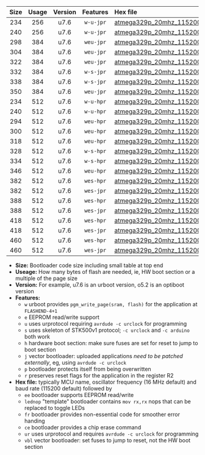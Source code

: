 |Size|Usage|Version|Features|Hex file|
|:-:|:-:|:-:|:-:|:--|
|234|256|u7.6|`w-u-jpr`|[atmega329p_20mhz_115200bps_ur_vbl.hex](https://raw.githubusercontent.com/stefanrueger/urboot/main//atmega329p_20mhz_115200bps_ur_vbl.hex)|
|240|256|u7.6|`w-u-jpr`|[atmega329p_20mhz_115200bps_lednop_ur_vbl.hex](https://raw.githubusercontent.com/stefanrueger/urboot/main//atmega329p_20mhz_115200bps_lednop_ur_vbl.hex)|
|298|384|u7.6|`weu-jpr`|[atmega329p_20mhz_115200bps_ee_ur_vbl.hex](https://raw.githubusercontent.com/stefanrueger/urboot/main//atmega329p_20mhz_115200bps_ee_ur_vbl.hex)|
|304|384|u7.6|`weu-jpr`|[atmega329p_20mhz_115200bps_ee_lednop_ur_vbl.hex](https://raw.githubusercontent.com/stefanrueger/urboot/main//atmega329p_20mhz_115200bps_ee_lednop_ur_vbl.hex)|
|322|384|u7.6|`weu-jpr`|[atmega329p_20mhz_115200bps_ee_lednop_fr_ur_vbl.hex](https://raw.githubusercontent.com/stefanrueger/urboot/main//atmega329p_20mhz_115200bps_ee_lednop_fr_ur_vbl.hex)|
|332|384|u7.6|`w-s-jpr`|[atmega329p_20mhz_115200bps_vbl.hex](https://raw.githubusercontent.com/stefanrueger/urboot/main//atmega329p_20mhz_115200bps_vbl.hex)|
|338|384|u7.6|`w-s-jpr`|[atmega329p_20mhz_115200bps_lednop_vbl.hex](https://raw.githubusercontent.com/stefanrueger/urboot/main//atmega329p_20mhz_115200bps_lednop_vbl.hex)|
|350|384|u7.6|`weu-jpr`|[atmega329p_20mhz_115200bps_ee_lednop_fr_ce_ur_vbl.hex](https://raw.githubusercontent.com/stefanrueger/urboot/main//atmega329p_20mhz_115200bps_ee_lednop_fr_ce_ur_vbl.hex)|
|234|512|u7.6|`w-u-hpr`|[atmega329p_20mhz_115200bps_ur.hex](https://raw.githubusercontent.com/stefanrueger/urboot/main//atmega329p_20mhz_115200bps_ur.hex)|
|240|512|u7.6|`w-u-hpr`|[atmega329p_20mhz_115200bps_lednop_ur.hex](https://raw.githubusercontent.com/stefanrueger/urboot/main//atmega329p_20mhz_115200bps_lednop_ur.hex)|
|294|512|u7.6|`weu-hpr`|[atmega329p_20mhz_115200bps_ee_ur.hex](https://raw.githubusercontent.com/stefanrueger/urboot/main//atmega329p_20mhz_115200bps_ee_ur.hex)|
|300|512|u7.6|`weu-hpr`|[atmega329p_20mhz_115200bps_ee_lednop_ur.hex](https://raw.githubusercontent.com/stefanrueger/urboot/main//atmega329p_20mhz_115200bps_ee_lednop_ur.hex)|
|318|512|u7.6|`weu-hpr`|[atmega329p_20mhz_115200bps_ee_lednop_fr_ur.hex](https://raw.githubusercontent.com/stefanrueger/urboot/main//atmega329p_20mhz_115200bps_ee_lednop_fr_ur.hex)|
|328|512|u7.6|`w-s-hpr`|[atmega329p_20mhz_115200bps.hex](https://raw.githubusercontent.com/stefanrueger/urboot/main//atmega329p_20mhz_115200bps.hex)|
|334|512|u7.6|`w-s-hpr`|[atmega329p_20mhz_115200bps_lednop.hex](https://raw.githubusercontent.com/stefanrueger/urboot/main//atmega329p_20mhz_115200bps_lednop.hex)|
|346|512|u7.6|`weu-hpr`|[atmega329p_20mhz_115200bps_ee_lednop_fr_ce_ur.hex](https://raw.githubusercontent.com/stefanrueger/urboot/main//atmega329p_20mhz_115200bps_ee_lednop_fr_ce_ur.hex)|
|382|512|u7.6|`wes-hpr`|[atmega329p_20mhz_115200bps_ee.hex](https://raw.githubusercontent.com/stefanrueger/urboot/main//atmega329p_20mhz_115200bps_ee.hex)|
|382|512|u7.6|`wes-jpr`|[atmega329p_20mhz_115200bps_ee_vbl.hex](https://raw.githubusercontent.com/stefanrueger/urboot/main//atmega329p_20mhz_115200bps_ee_vbl.hex)|
|388|512|u7.6|`wes-hpr`|[atmega329p_20mhz_115200bps_ee_lednop.hex](https://raw.githubusercontent.com/stefanrueger/urboot/main//atmega329p_20mhz_115200bps_ee_lednop.hex)|
|388|512|u7.6|`wes-jpr`|[atmega329p_20mhz_115200bps_ee_lednop_vbl.hex](https://raw.githubusercontent.com/stefanrueger/urboot/main//atmega329p_20mhz_115200bps_ee_lednop_vbl.hex)|
|418|512|u7.6|`wes-hpr`|[atmega329p_20mhz_115200bps_ee_lednop_fr.hex](https://raw.githubusercontent.com/stefanrueger/urboot/main//atmega329p_20mhz_115200bps_ee_lednop_fr.hex)|
|418|512|u7.6|`wes-jpr`|[atmega329p_20mhz_115200bps_ee_lednop_fr_vbl.hex](https://raw.githubusercontent.com/stefanrueger/urboot/main//atmega329p_20mhz_115200bps_ee_lednop_fr_vbl.hex)|
|460|512|u7.6|`wes-hpr`|[atmega329p_20mhz_115200bps_ee_lednop_fr_ce.hex](https://raw.githubusercontent.com/stefanrueger/urboot/main//atmega329p_20mhz_115200bps_ee_lednop_fr_ce.hex)|
|460|512|u7.6|`wes-jpr`|[atmega329p_20mhz_115200bps_ee_lednop_fr_ce_vbl.hex](https://raw.githubusercontent.com/stefanrueger/urboot/main//atmega329p_20mhz_115200bps_ee_lednop_fr_ce_vbl.hex)|

- **Size:** Bootloader code size including small table at top end
- **Useage:** How many bytes of flash are needed, ie, HW boot section or a multiple of the page size
- **Version:** For example, u7.6 is an urboot version, o5.2 is an optiboot version
- **Features:**
  + `w` urboot provides `pgm_write_page(sram, flash)` for the application at `FLASHEND-4+1`
  + `e` EEPROM read/write support
  + `u` uses urprotocol requiring `avrdude -c urclock` for programming
  + `s` uses skeleton of STK500v1 protocol; `-c urclock` and `-c arduino` both work
  + `h` hardware boot section: make sure fuses are set for reset to jump to boot section
  + `j` vector bootloader: uploaded applications *need to be patched externally*, eg, using `avrdude -c urclock`
  + `p` bootloader protects itself from being overwritten
  + `r` preserves reset flags for the application in the register R2
- **Hex file:** typically MCU name, oscillator frequency (16 MHz default) and baud rate (115200 default) followed by
  + `ee` bootloader supports EEPROM read/write
  + `lednop` "template" bootloader contains `mov rx,rx` nops that can be replaced to toggle LEDs
  + `fr` bootloader provides non-essential code for smoother error handing
  + `ce` bootloader provides a chip erase command
  + `ur` uses urprotocol and requires `avrdude -c urclock` for programming
  + `vbl` vector bootloader: set fuses to jump to reset, not the HW boot section
